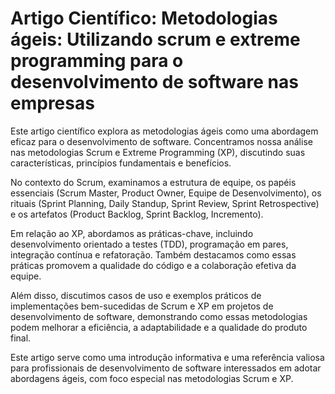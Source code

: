 # Artigo Científico: Metodologias ágeis: Utilizando scrum e extreme programming para o desenvolvimento de software nas empresas

Este artigo científico explora as metodologias ágeis como uma abordagem eficaz para o desenvolvimento de software. Concentramos nossa análise nas metodologias Scrum e Extreme Programming (XP), discutindo suas características, princípios fundamentais e benefícios.

No contexto do Scrum, examinamos a estrutura de equipe, os papéis essenciais (Scrum Master, Product Owner, Equipe de Desenvolvimento), os rituais (Sprint Planning, Daily Standup, Sprint Review, Sprint Retrospective) e os artefatos (Product Backlog, Sprint Backlog, Incremento).

Em relação ao XP, abordamos as práticas-chave, incluindo desenvolvimento orientado a testes (TDD), programação em pares, integração contínua e refatoração. Também destacamos como essas práticas promovem a qualidade do código e a colaboração efetiva da equipe.

Além disso, discutimos casos de uso e exemplos práticos de implementações bem-sucedidas de Scrum e XP em projetos de desenvolvimento de software, demonstrando como essas metodologias podem melhorar a eficiência, a adaptabilidade e a qualidade do produto final.

Este artigo serve como uma introdução informativa e uma referência valiosa para profissionais de desenvolvimento de software interessados em adotar abordagens ágeis, com foco especial nas metodologias Scrum e XP.